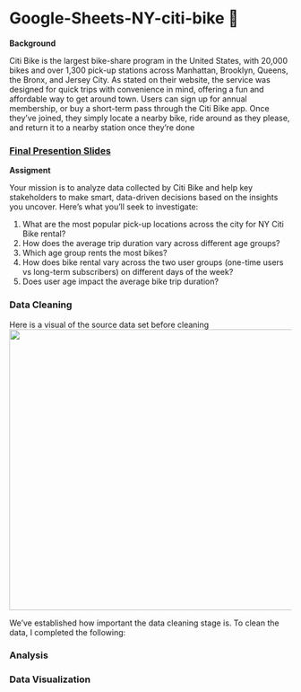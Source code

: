 # Google-Sheets-NY-citi-bike 🚴

**Background** 

Citi Bike is the largest bike-share program in the United States, with 20,000 bikes and over 1,300 pick-up stations across Manhattan, Brooklyn, Queens, the Bronx, and Jersey City. As stated on their website, the service was designed for quick trips with convenience in mind, offering a fun and affordable way to get around town. Users can sign up for annual membership, or buy a short-term pass through the Citi Bike app. Once they’ve joined, they simply locate a nearby bike, ride around as they please, and return it to a nearby station once they’re done 

### [Final Presention Slides]()


**Assigment**

Your mission is to analyze data collected by Citi Bike and help key stakeholders to make smart, data-driven decisions based on the insights you uncover. Here’s what you’ll seek to investigate:

 1. What are the most popular pick-up locations across the city for NY Citi Bike rental?
 2. How does the average trip duration vary across different age groups?
 3. Which age group rents the most bikes?
 4. How does bike rental vary across the two user groups (one-time users vs long-term subscribers) on different days of the week?
 5. Does user age impact the average bike trip duration?

### Data Cleaning 

Here is a visual of the source data set before cleaning 
<image src="https://github.com/sgreenley/google-sheets-NY-citi-bike/blob/main/assets/Ny%20unclean.png" width="700" height="500">

We’ve established how important the data cleaning stage is. To clean the data, I completed the following: 
### Analysis 
### Data Visualization

